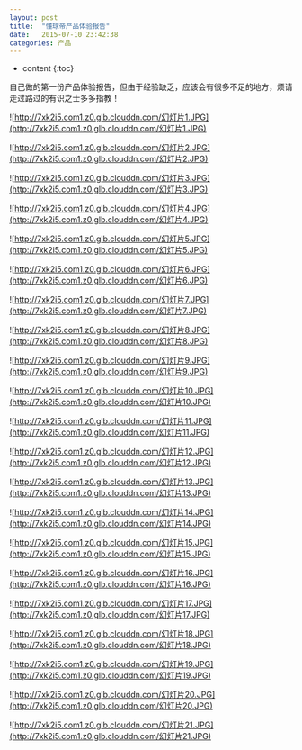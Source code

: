 ```yaml
---
layout: post
title:  "懂球帝产品体验报告"
date:   2015-07-10 23:42:38
categories: 产品
---
```


* content
{:toc}

自己做的第一份产品体验报告，但由于经验缺乏，应该会有很多不足的地方，烦请走过路过的有识之士多多指教！

![http://7xk2i5.com1.z0.glb.clouddn.com/幻灯片1.JPG](http://7xk2i5.com1.z0.glb.clouddn.com/幻灯片1.JPG)



![http://7xk2i5.com1.z0.glb.clouddn.com/幻灯片2.JPG](http://7xk2i5.com1.z0.glb.clouddn.com/幻灯片2.JPG)



![http://7xk2i5.com1.z0.glb.clouddn.com/幻灯片3.JPG](http://7xk2i5.com1.z0.glb.clouddn.com/幻灯片3.JPG)



![http://7xk2i5.com1.z0.glb.clouddn.com/幻灯片4.JPG](http://7xk2i5.com1.z0.glb.clouddn.com/幻灯片4.JPG)



![http://7xk2i5.com1.z0.glb.clouddn.com/幻灯片5.JPG](http://7xk2i5.com1.z0.glb.clouddn.com/幻灯片5.JPG)



![http://7xk2i5.com1.z0.glb.clouddn.com/幻灯片6.JPG](http://7xk2i5.com1.z0.glb.clouddn.com/幻灯片6.JPG)



![http://7xk2i5.com1.z0.glb.clouddn.com/幻灯片7.JPG](http://7xk2i5.com1.z0.glb.clouddn.com/幻灯片7.JPG)



![http://7xk2i5.com1.z0.glb.clouddn.com/幻灯片8.JPG](http://7xk2i5.com1.z0.glb.clouddn.com/幻灯片8.JPG)



![http://7xk2i5.com1.z0.glb.clouddn.com/幻灯片9.JPG](http://7xk2i5.com1.z0.glb.clouddn.com/幻灯片9.JPG)



![http://7xk2i5.com1.z0.glb.clouddn.com/幻灯片10.JPG](http://7xk2i5.com1.z0.glb.clouddn.com/幻灯片10.JPG)



![http://7xk2i5.com1.z0.glb.clouddn.com/幻灯片11.JPG](http://7xk2i5.com1.z0.glb.clouddn.com/幻灯片11.JPG)



![http://7xk2i5.com1.z0.glb.clouddn.com/幻灯片12.JPG](http://7xk2i5.com1.z0.glb.clouddn.com/幻灯片12.JPG)



![http://7xk2i5.com1.z0.glb.clouddn.com/幻灯片13.JPG](http://7xk2i5.com1.z0.glb.clouddn.com/幻灯片13.JPG)



![http://7xk2i5.com1.z0.glb.clouddn.com/幻灯片14.JPG](http://7xk2i5.com1.z0.glb.clouddn.com/幻灯片14.JPG)



![http://7xk2i5.com1.z0.glb.clouddn.com/幻灯片15.JPG](http://7xk2i5.com1.z0.glb.clouddn.com/幻灯片15.JPG)



![http://7xk2i5.com1.z0.glb.clouddn.com/幻灯片16.JPG](http://7xk2i5.com1.z0.glb.clouddn.com/幻灯片16.JPG)



![http://7xk2i5.com1.z0.glb.clouddn.com/幻灯片17.JPG](http://7xk2i5.com1.z0.glb.clouddn.com/幻灯片17.JPG)



![http://7xk2i5.com1.z0.glb.clouddn.com/幻灯片18.JPG](http://7xk2i5.com1.z0.glb.clouddn.com/幻灯片18.JPG)



![http://7xk2i5.com1.z0.glb.clouddn.com/幻灯片19.JPG](http://7xk2i5.com1.z0.glb.clouddn.com/幻灯片19.JPG)



![http://7xk2i5.com1.z0.glb.clouddn.com/幻灯片20.JPG](http://7xk2i5.com1.z0.glb.clouddn.com/幻灯片20.JPG)



![http://7xk2i5.com1.z0.glb.clouddn.com/幻灯片21.JPG](http://7xk2i5.com1.z0.glb.clouddn.com/幻灯片21.JPG)
